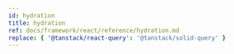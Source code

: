 ```yaml
---
id: hydration
title: hydration
ref: docs/framework/react/reference/hydration.md
replace: { '@tanstack/react-query': '@tanstack/solid-query' }
---
```


[//]: # 'HydrationBoundary'
[//]: # 'HydrationBoundary'
